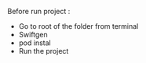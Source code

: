 Before run project :
- Go to root of the folder from terminal
- Swiftgen
- pod instal
- Run the project
